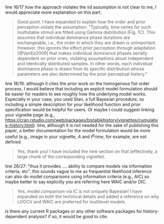 line 16/17 how the approach violates the iid assumption is not clear to me, I would appreciate more explanation on this part.
> Good point. I have expanded to explain how the order and prior perception violate the assumption:
"Typically, time series for such multistable stimuli are fitted using Gamma distribution (Fig. 1C). This assumes that individual dominance phase durations are exchangeable, i.e., the order in which they are drawn is unimportant. However, this ignores the effect prior perception through adaptation [@VanEe2009] that makes individual dominance phases serially dependent on prior ones, violating assumptions about independent and identically distributed samples. In other words, each individual dominance phase is drawn from its specific distribution whose parameters are also determined by the prior perceptual history."


line 18/19: although it cites the prior work on the homogenous fist order process, I would believe that including an explicit model formulation should be easier for readers to see roughly how the underlying model works. Especially in your case, you used Stan, a full Bayesian procedure, so including a simple description for your likelihood function and prior specification would be helpful for users. Or maybe I could suggest linking your vignette page (e.g., https://cran.rstudio.com/web/packages/bistablehistory/vignettes/cumulative-history.html). btw, although it is not needed for the sake of publishing this paper, a better documentation for the model formulation would be more useful (e.g.,
image
in your vignette, $A$ and $t^prime$, for example, are not defined.
> Yes, thank you! I have included the new section on that (effectively, a large chunk of the corresponding vignette).

line 26/27: "thus it provides .... ability to compare models via information criteria, etc", this sounds vague to me as frequentist likelihood inference can also do model comparisons using information criteria (e.g., AIC) so maybe better to say explicitly you are referring here WAIC and/or DIC.
> Yes, model comparison via IC is not uniquely Bayesian! I have expanded on both the technical details and added a reference on why LOOCV and WAIC are preferred for multilevel models. 


Is there any current R packages or any other software packages for history-dependent analysis? if so, it would be good to cite.
